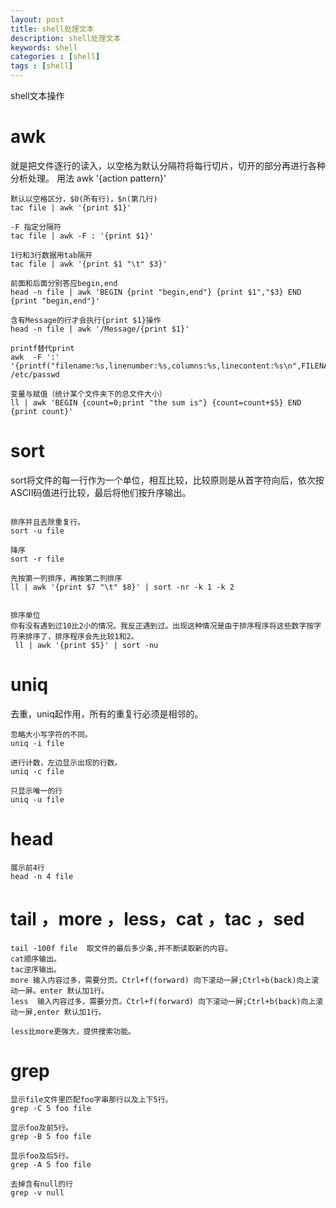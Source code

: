 ```yaml
---
layout: post
title: shell处理文本
description: shell处理文本
keywords: shell
categories : [shell]
tags : [shell]
---
```



shell文本操作

# awk
就是把文件逐行的读入，以空格为默认分隔符将每行切片，切开的部分再进行各种分析处理。
用法 awk '{action pattern}'

```
默认以空格区分，$0(所有行)，$n(第几行)
tac file | awk '{print $1}' 

-F 指定分隔符
tac file | awk -F : '{print $1}'

1行和3行数据用tab隔开
tac file | awk '{print $1 "\t" $3}'

前面和后面分别答应begin,end
head -n file | awk 'BEGIN {print "begin,end"} {print $1","$3} END {print "begin,end"}'

含有Message的行才会执行{print $1}操作
head -n file | awk '/Message/{print $1}'

printf替代print
awk  -F ':' '{printf("filename:%s,linenumber:%s,columns:%s,linecontent:%s\n",FILENAME,NR,NF,$0)}' /etc/passwd

变量与赋值（统计某个文件夹下的总文件大小）
ll | awk 'BEGIN {count=0;print "the sum is"} {count=count+$5} END {print count}'

```

# sort
sort将文件的每一行作为一个单位，相互比较，比较原则是从首字符向后，依次按ASCII码值进行比较，最后将他们按升序输出。

```

排序并且去除重复行。
sort -u file

降序
sort -r file

先按第一列排序，再按第二列排序
ll | awk '{print $7 "\t" $8}' | sort -nr -k 1 -k 2


排序单位
你有没有遇到过10比2小的情况。我反正遇到过。出现这种情况是由于排序程序将这些数字按字符来排序了，排序程序会先比较1和2。  
 ll | awk '{print $5}' | sort -nu

```

# uniq
去重，uniq起作用，所有的重复行必须是相邻的。

```
忽略大小写字符的不同。  
uniq -i file

进行计数，左边显示出现的行数。  
uniq -c file

只显示唯一的行
uniq -u file

```

# head

```
展示前4行
head -n 4 file
```

# tail ，more ，less，cat ，tac ，sed

``` 
tail -100f file  取文件的最后多少条,并不断读取新的内容。    
cat顺序输出。  
tac逆序输出。  
more 输入内容过多，需要分页。Ctrl+f(forward) 向下滚动一屏;Ctrl+b(back)向上滚动一屏。enter 默认加1行。 
less  输入内容过多，需要分页。Ctrl+f(forward) 向下滚动一屏;Ctrl+b(back)向上滚动一屏,enter 默认加1行。

less比more更强大，提供搜索功能。

```

# grep

```
显示file文件里匹配foo字串那行以及上下5行。  
grep -C 5 foo file 

显示foo及前5行。  
grep -B 5 foo file

显示foo及后5行。
grep -A 5 foo file 

去掉含有null的行
grep -v null

```






